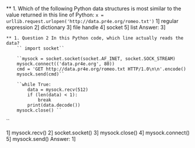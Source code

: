 ** 1. Which of the following Python data structures is most similar to the value returned in this line of Python:
	``x = urllib.request.urlopen('http://data.pr4e.org/romeo.txt')``
1]	regular expression
2]	dictionary
3]	file handle
4]	socket
5]	list
Answer: 3]

	** 1. Question 2 In this Python code, which line actually reads the data?
		`` import socket``

		``mysock = socket.socket(socket.AF_INET, socket.SOCK_STREAM)
		mysock.connect(('data.pr4e.org', 80))
		cmd = 'GET http://data.pr4e.org/romeo.txt HTTP/1.0\n\n'.encode()
		mysock.send(cmd)``

		``while True:
		    data = mysock.recv(512)
		    if (len(data) < 1):
		        break
		    print(data.decode())
		mysock.close() ``

``


1]	mysock.recv()
2]	socket.socket()
3]	mysock.close()
4]	mysock.connect()
5]	mysock.send()
Answer:	1]